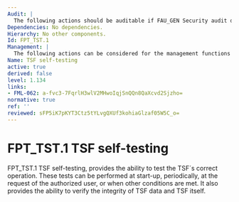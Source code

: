 ```yaml
---
Audit: |
  The following actions should be auditable if FAU_GEN Security audit data generation is included in the PP, PP-Module, functional package or ST: a) minimal: Indication that the TSF self-tests were completed and any failures of the tests. b) basic: Execution of the TSF self-tests and the results of the tests.
Dependencies: No dependencies.
Hierarchy: No other components.
Id: FPT_TST.1
Management: |
  The following actions can be considered for the management functions in FMT: a) management of the conditions under which TSF self-testing occurs, such as during initial start-up, regular interval, or under specified conditions; b) management of the time interval if appropriate.
Name: TSF self-testing
active: true
derived: false
level: 1.134
links:
- FML-062: a-fvc3-7FqrlH3wlV2MHwoIqjSnQQn8QaXcvd2Sjzho=
normative: true
ref: ''
reviewed: sFP5iK7pKYT3Ctz5tYLvgQXUf3kohiaGlzaf05W5C_o=
---
```


# FPT_TST.1 TSF self-testing

FPT_TST.1 TSF self-testing, provides the ability to test the TSF´s correct operation. These tests can be performed at start-up, periodically, at the request of the authorized user, or when other conditions are met. It also provides the ability to verify the integrity of TSF data and TSF itself.